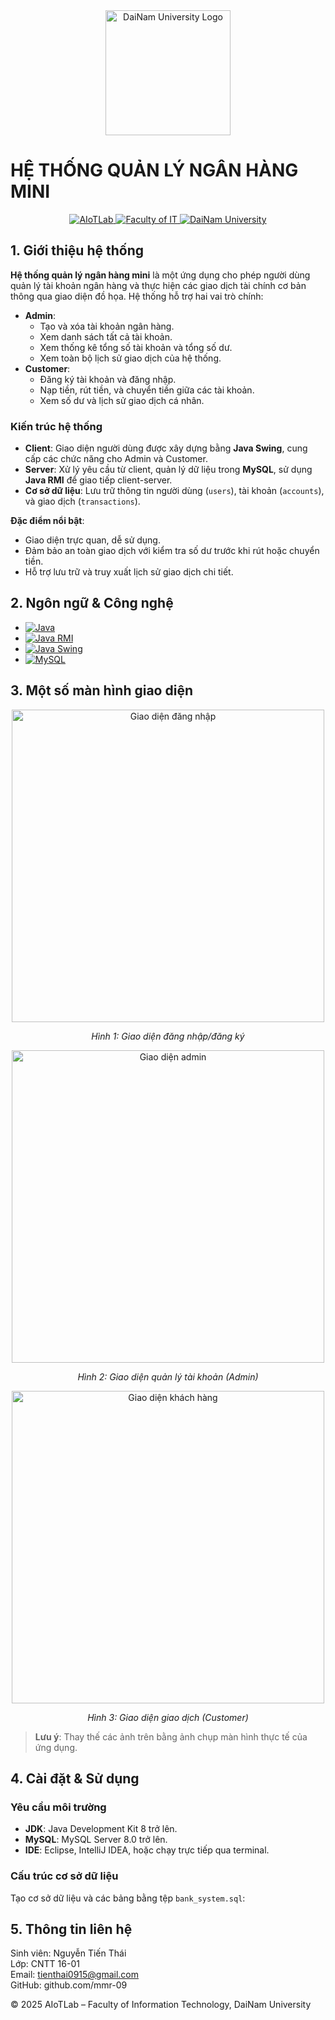 <div align="center">
  <a href="https://dainam.edu.vn/vi/khoa-cong-nghe-thong-tin">
    <img src="https://github.com/user-attachments/assets/77fe0fd1-2e55-4032-be3c-b1a705a1b574" alt="DaiNam University Logo" width="200"/>
  </a>
</div>

# HỆ THỐNG QUẢN LÝ NGÂN HÀNG MINI

<div align="center">
  <a href="https://www.facebook.com/DNUAIoTLab">
    <img src="https://img.shields.io/badge/AIoTLab-green?style=for-the-badge" alt="AIoTLab"/>
  </a>
  <a href="https://dainam.edu.vn/vi/khoa-cong-nghe-thong-tin">
    <img src="https://img.shields.io/badge/Faculty%20of%20Information%20Technology-blue?style=for-the-badge" alt="Faculty of IT"/>
  </a>
  <a href="https://dainam.edu.vn">
    <img src="https://img.shields.io/badge/DaiNam%20University-orange?style=for-the-badge" alt="DaiNam University"/>
  </a>
</div>

## 1. Giới thiệu hệ thống
**Hệ thống quản lý ngân hàng mini** là một ứng dụng cho phép người dùng quản lý tài khoản ngân hàng và thực hiện các giao dịch tài chính cơ bản thông qua giao diện đồ họa. Hệ thống hỗ trợ hai vai trò chính:

- **Admin**:
  - Tạo và xóa tài khoản ngân hàng.
  - Xem danh sách tất cả tài khoản.
  - Xem thống kê tổng số tài khoản và tổng số dư.
  - Xem toàn bộ lịch sử giao dịch của hệ thống.
- **Customer**:
  - Đăng ký tài khoản và đăng nhập.
  - Nạp tiền, rút tiền, và chuyển tiền giữa các tài khoản.
  - Xem số dư và lịch sử giao dịch cá nhân.

### Kiến trúc hệ thống
- **Client**: Giao diện người dùng được xây dựng bằng **Java Swing**, cung cấp các chức năng cho Admin và Customer.
- **Server**: Xử lý yêu cầu từ client, quản lý dữ liệu trong **MySQL**, sử dụng **Java RMI** để giao tiếp client-server.
- **Cơ sở dữ liệu**: Lưu trữ thông tin người dùng (`users`), tài khoản (`accounts`), và giao dịch (`transactions`).

**Đặc điểm nổi bật**:
- Giao diện trực quan, dễ sử dụng.
- Đảm bảo an toàn giao dịch với kiểm tra số dư trước khi rút hoặc chuyển tiền.
- Hỗ trợ lưu trữ và truy xuất lịch sử giao dịch chi tiết.

## 2. Ngôn ngữ & Công nghệ
- [![Java](https://img.shields.io/badge/Java%208-007396?style=for-the-badge&logo=java&logoColor=white)](https://www.java.com/)
- [![Java RMI](https://img.shields.io/badge/Java%20RMI-007396?style=for-the-badge)](https://docs.oracle.com/javase/8/docs/technotes/guides/rmi/)
- [![Java Swing](https://img.shields.io/badge/Java%20Swing-007396?style=for-the-badge)](https://docs.oracle.com/javase/tutorial/uiswing/)
- [![MySQL](https://img.shields.io/badge/MySQL%208.0-4479A1?style=for-the-badge&logo=mysql&logoColor=white)](https://www.mysql.com/)

## 3. Một số màn hình giao diện
<div align="center">
  <img src="images/login.png" alt="Giao diện đăng nhập" width="500"/>
  <p><em>Hình 1: Giao diện đăng nhập/đăng ký</em></p>
</div>

<div align="center">
  <img src="images/admin.png" alt="Giao diện admin" width="500"/>
  <p><em>Hình 2: Giao diện quản lý tài khoản (Admin)</em></p>
</div>

<div align="center">
  <img src="images/customer.png" alt="Giao diện khách hàng" width="500"/>
  <p><em>Hình 3: Giao diện giao dịch (Customer)</em></p>
</div>

> **Lưu ý**: Thay thế các ảnh trên bằng ảnh chụp màn hình thực tế của ứng dụng.

## 4. Cài đặt & Sử dụng
### Yêu cầu môi trường
- **JDK**: Java Development Kit 8 trở lên.
- **MySQL**: MySQL Server 8.0 trở lên.
- **IDE**: Eclipse, IntelliJ IDEA, hoặc chạy trực tiếp qua terminal.
### Cấu trúc cơ sở dữ liệu
Tạo cơ sở dữ liệu và các bảng bằng tệp `bank_system.sql`:
## 5. Thông tin liên hệ
Sinh viên: Nguyễn Tiến Thái  
Lớp: CNTT 16-01  
Email: tienthai0915@gmail.com  
GitHub: github.com/<your-username>mmr-09</your-username>  

© 2025 AIoTLab – Faculty of Information Technology, DaiNam University
